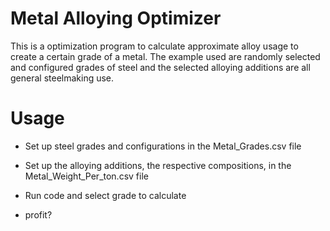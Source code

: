# Metal Alloying Optimizer

This is a optimization program to calculate approximate alloy usage to create a certain grade of a metal. The example used are randomly selected and configured grades of steel and the selected alloying additions are all general steelmaking use.

# Usage

- Set up steel grades and configurations in the Metal_Grades.csv file

- Set up the alloying additions, the respective compositions, in the Metal_Weight_Per_ton.csv file

- Run code and select grade to calculate

- profit?